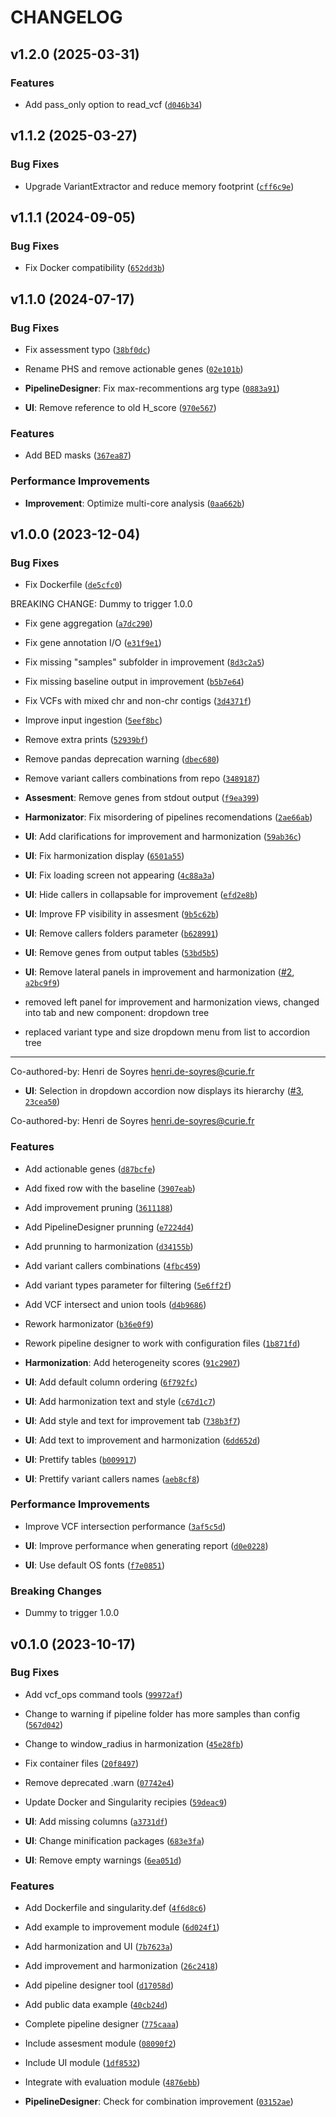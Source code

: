 # CHANGELOG


## v1.2.0 (2025-03-31)

### Features

- Add pass_only option to read_vcf
  ([`d046b34`](https://github.com/EUCANCan/oncoliner/commit/d046b347fd985fdc5fc05219bc79d2f982bde6cb))


## v1.1.2 (2025-03-27)

### Bug Fixes

- Upgrade VariantExtractor and reduce memory footprint
  ([`cff6c9e`](https://github.com/EUCANCan/oncoliner/commit/cff6c9e2993e74a96e39b06096e667046692bccd))


## v1.1.1 (2024-09-05)

### Bug Fixes

- Fix Docker compatibility
  ([`652dd3b`](https://github.com/EUCANCan/oncoliner/commit/652dd3bee0bfe759e6a8b0c828ad0e85788980f9))


## v1.1.0 (2024-07-17)

### Bug Fixes

- Fix assessment typo
  ([`38bf0dc`](https://github.com/EUCANCan/oncoliner/commit/38bf0dc14712c6437ef16738de294c37cdb52fb5))

- Rename PHS and remove actionable genes
  ([`02e101b`](https://github.com/EUCANCan/oncoliner/commit/02e101b175b37240ca6f9e0644d6b854bb9ebb4f))

- **PipelineDesigner**: Fix max-recommentions arg type
  ([`0883a91`](https://github.com/EUCANCan/oncoliner/commit/0883a91dc8bb68d2d11dc0c3bcbe280e619a2a4b))

- **UI**: Remove reference to old H_score
  ([`970e567`](https://github.com/EUCANCan/oncoliner/commit/970e5670a03c0de700c79ca2556e41d2e0b6f6c4))

### Features

- Add BED masks
  ([`367ea87`](https://github.com/EUCANCan/oncoliner/commit/367ea873c31e69bf5a763d45e8f2dc4c7d683db6))

### Performance Improvements

- **Improvement**: Optimize multi-core analysis
  ([`0aa662b`](https://github.com/EUCANCan/oncoliner/commit/0aa662b170577a321901cfc2f61e05d5da8503b6))


## v1.0.0 (2023-12-04)

### Bug Fixes

- Fix Dockerfile
  ([`de5cfc0`](https://github.com/EUCANCan/oncoliner/commit/de5cfc0c9cb30dbd8651464584b593811d93464c))

BREAKING CHANGE: Dummy to trigger 1.0.0

- Fix gene aggregation
  ([`a7dc290`](https://github.com/EUCANCan/oncoliner/commit/a7dc290cdb1d4fad0e125f75620892f138d67a2d))

- Fix gene annotation I/O
  ([`e31f9e1`](https://github.com/EUCANCan/oncoliner/commit/e31f9e15f74f686b6aeeca100487bc1e50459c52))

- Fix missing "samples" subfolder in improvement
  ([`8d3c2a5`](https://github.com/EUCANCan/oncoliner/commit/8d3c2a546763003ab20de3ff0d90b6b78e09d55b))

- Fix missing baseline output in improvement
  ([`b5b7e64`](https://github.com/EUCANCan/oncoliner/commit/b5b7e649ef3434755330d5bbc54f7ba7b854f036))

- Fix VCFs with mixed chr and non-chr contigs
  ([`3d4371f`](https://github.com/EUCANCan/oncoliner/commit/3d4371f440134eac96cc917a3885267b622cc352))

- Improve input ingestion
  ([`5eef8bc`](https://github.com/EUCANCan/oncoliner/commit/5eef8bcf7ca777a149fb90e0fa36957b82ca7ef5))

- Remove extra prints
  ([`52939bf`](https://github.com/EUCANCan/oncoliner/commit/52939bfb73664859a94ee27783b2ce99bbdbe5a4))

- Remove pandas deprecation warning
  ([`dbec680`](https://github.com/EUCANCan/oncoliner/commit/dbec6808cc27a30341e142439300c3c9bae8a22c))

- Remove variant callers combinations from repo
  ([`3489187`](https://github.com/EUCANCan/oncoliner/commit/34891873b4ec75df171745e63c8f5812f699918f))

- **Assesment**: Remove genes from stdout output
  ([`f9ea399`](https://github.com/EUCANCan/oncoliner/commit/f9ea399aaaf57e41ce7e0abfe95adc28847317bd))

- **Harmonizator**: Fix misordering of pipelines recomendations
  ([`2ae66ab`](https://github.com/EUCANCan/oncoliner/commit/2ae66abb9923c07044f10006ffcf280c04709d35))

- **UI**: Add clarifications for improvement and harmonization
  ([`59ab36c`](https://github.com/EUCANCan/oncoliner/commit/59ab36c75b51da2a8b350dbfffe458c0ef42c698))

- **UI**: Fix harmonization display
  ([`6501a55`](https://github.com/EUCANCan/oncoliner/commit/6501a5573e9f5f7abe5b4a80c966f93f16d86023))

- **UI**: Fix loading screen not appearing
  ([`4c88a3a`](https://github.com/EUCANCan/oncoliner/commit/4c88a3ad5250a2fdda6e9e35abbd0d3191575cf6))

- **UI**: Hide callers in collapsable for improvement
  ([`efd2e8b`](https://github.com/EUCANCan/oncoliner/commit/efd2e8be0834ae2267e0b0dad80340cd22871114))

- **UI**: Improve FP visibility in assesment
  ([`9b5c62b`](https://github.com/EUCANCan/oncoliner/commit/9b5c62ba9a1695330617b5a9e827551a74caf244))

- **UI**: Remove callers folders parameter
  ([`b628991`](https://github.com/EUCANCan/oncoliner/commit/b628991147ab3e379fa29ac5914a0df0822bbaf9))

- **UI**: Remove genes from output tables
  ([`53bd5b5`](https://github.com/EUCANCan/oncoliner/commit/53bd5b5e8629b846d7acc3f85050c8c4382ce648))

- **UI**: Remove lateral panels in improvement and harmonization
  ([#2](https://github.com/EUCANCan/oncoliner/pull/2),
  [`a2bc9f9`](https://github.com/EUCANCan/oncoliner/commit/a2bc9f9afe454ce1074f62f6cdf935d7c158bc74))

* removed left panel for improvement and harmonization views, changed into tab and new component:
  dropdown tree

* replaced variant type and size dropdown menu from list to accordion tree

---------

Co-authored-by: Henri de Soyres <henri.de-soyres@curie.fr>

- **UI**: Selection in dropdown accordion now displays its hierarchy
  ([#3](https://github.com/EUCANCan/oncoliner/pull/3),
  [`23cea50`](https://github.com/EUCANCan/oncoliner/commit/23cea5053d4ba4678e383baee27988b90edeca6e))

Co-authored-by: Henri de Soyres <henri.de-soyres@curie.fr>

### Features

- Add actionable genes
  ([`d87bcfe`](https://github.com/EUCANCan/oncoliner/commit/d87bcfed8664c6687193e19949d8588e9d1987ff))

- Add fixed row with the baseline
  ([`3907eab`](https://github.com/EUCANCan/oncoliner/commit/3907eabed350d85ce2f30e8d30267f93b61af02e))

- Add improvement pruning
  ([`3611188`](https://github.com/EUCANCan/oncoliner/commit/3611188a951324031603ce4ad9b0e971f75af598))

- Add PipelineDesigner prunning
  ([`e7224d4`](https://github.com/EUCANCan/oncoliner/commit/e7224d4cc659f1c9d5a68959c8a88a439a487ff8))

- Add prunning to harmonization
  ([`d34155b`](https://github.com/EUCANCan/oncoliner/commit/d34155ba55bb1951a0399c5fc38346035dd6333b))

- Add variant callers combinations
  ([`4fbc459`](https://github.com/EUCANCan/oncoliner/commit/4fbc4595b2de0390fc9600db6d162a29c74469e2))

- Add variant types parameter for filtering
  ([`5e6ff2f`](https://github.com/EUCANCan/oncoliner/commit/5e6ff2f28791f8e4452eead8f0c49a5cf6397a29))

- Add VCF intersect and union tools
  ([`d4b9686`](https://github.com/EUCANCan/oncoliner/commit/d4b9686e5873443765acab9fff2448f10d28d95e))

- Rework harmonizator
  ([`b36e0f9`](https://github.com/EUCANCan/oncoliner/commit/b36e0f914454c9dd9d833f6dc26847b86baee253))

- Rework pipeline designer to work with configuration files
  ([`1b871fd`](https://github.com/EUCANCan/oncoliner/commit/1b871fda092e51aba6b4ba25f7ea795f77aae485))

- **Harmonization**: Add heterogeneity scores
  ([`91c2907`](https://github.com/EUCANCan/oncoliner/commit/91c29074f3af436133b25ed45fed4c0e962facde))

- **UI**: Add default column ordering
  ([`6f792fc`](https://github.com/EUCANCan/oncoliner/commit/6f792fcf399af30013dc0b45e33dde87e88083cf))

- **UI**: Add harmonization text and style
  ([`c67d1c7`](https://github.com/EUCANCan/oncoliner/commit/c67d1c76647795baf1696d8b8731678b6e8eb326))

- **UI**: Add style and text for improvement tab
  ([`738b3f7`](https://github.com/EUCANCan/oncoliner/commit/738b3f7a1499083cff1549b8ebf8cc9321a07e51))

- **UI**: Add text to improvement and harmonization
  ([`6dd652d`](https://github.com/EUCANCan/oncoliner/commit/6dd652dae15194327f474cc30eab724f16d6c6e7))

- **UI**: Prettify tables
  ([`b009917`](https://github.com/EUCANCan/oncoliner/commit/b009917c5683b94a1531ee9090afce9a60c8e9c6))

- **UI**: Prettify variant callers names
  ([`aeb8cf8`](https://github.com/EUCANCan/oncoliner/commit/aeb8cf8e7c840620c36d235fdff1e848af744e45))

### Performance Improvements

- Improve VCF intersection performance
  ([`3af5c5d`](https://github.com/EUCANCan/oncoliner/commit/3af5c5d0932933b00030bcd18ec3d6892c384d68))

- **UI**: Improve performance when generating report
  ([`d0e0228`](https://github.com/EUCANCan/oncoliner/commit/d0e0228e5fc6b779f4966cf2ee2e78aca5088692))

- **UI**: Use default OS fonts
  ([`f7e0851`](https://github.com/EUCANCan/oncoliner/commit/f7e0851b132e204ec076fc93110fbd81fdfac3ff))

### Breaking Changes

- Dummy to trigger 1.0.0


## v0.1.0 (2023-10-17)

### Bug Fixes

- Add vcf_ops command tools
  ([`99972af`](https://github.com/EUCANCan/oncoliner/commit/99972af37b1aad83d5cfede479425c01f184a2f9))

- Change to warning if pipeline folder has more samples than config
  ([`567d042`](https://github.com/EUCANCan/oncoliner/commit/567d042eb7006185b5ec59e177d06c09fffb5512))

- Change to window_radius in harmonization
  ([`45e28fb`](https://github.com/EUCANCan/oncoliner/commit/45e28fb6276d0e367d2e26be07e5936aa0e03ba0))

- Fix container files
  ([`20f8497`](https://github.com/EUCANCan/oncoliner/commit/20f84975edaef73c508a2d1a726dab8e22211034))

- Remove deprecated .warn
  ([`07742e4`](https://github.com/EUCANCan/oncoliner/commit/07742e4c7af8385cf6dee39b9742d874c7c466bc))

- Update Docker and Singularity recipies
  ([`59deac9`](https://github.com/EUCANCan/oncoliner/commit/59deac9790c46fd213e5a36a15477dfb8278da4c))

- **UI**: Add missing columns
  ([`a3731df`](https://github.com/EUCANCan/oncoliner/commit/a3731df9206015e98366dc11898c47e9da41913d))

- **UI**: Change minification packages
  ([`683e3fa`](https://github.com/EUCANCan/oncoliner/commit/683e3fa97fa12d546d116109563f5fc1770fd6db))

- **UI**: Remove empty warnings
  ([`6ea051d`](https://github.com/EUCANCan/oncoliner/commit/6ea051d7f720d4527c67a478c255f93b2a90b0e4))

### Features

- Add Dockerfile and singularity.def
  ([`4f6d8c6`](https://github.com/EUCANCan/oncoliner/commit/4f6d8c66e96fbd2455b898fcbd5255395f0bf55d))

- Add example to improvement module
  ([`6d024f1`](https://github.com/EUCANCan/oncoliner/commit/6d024f1fe97d0028f06a02fb560d764baffc270f))

- Add harmonization and UI
  ([`7b7623a`](https://github.com/EUCANCan/oncoliner/commit/7b7623a2ea033a484d2519fbd8e4537cd80b4dfb))

- Add improvement and harmonization
  ([`26c2418`](https://github.com/EUCANCan/oncoliner/commit/26c2418d338ce7df98a126ca3ff8e205390afe29))

- Add pipeline designer tool
  ([`d17058d`](https://github.com/EUCANCan/oncoliner/commit/d17058d3319f21bc4a7d5eab9b39f87ee4d09ccc))

- Add public data example
  ([`40cb24d`](https://github.com/EUCANCan/oncoliner/commit/40cb24db518059a0c5b52e7031f99accd9feef38))

- Complete pipeline designer
  ([`775caaa`](https://github.com/EUCANCan/oncoliner/commit/775caaae46150e23e0b24906b835688fbae1eafd))

- Include assesment module
  ([`08090f2`](https://github.com/EUCANCan/oncoliner/commit/08090f2967f8ddd79b890225c6893442d53d315a))

- Include UI module
  ([`1df8532`](https://github.com/EUCANCan/oncoliner/commit/1df8532fec303b97575d7c2186a2032fbb57377e))

- Integrate with evaluation module
  ([`4876ebb`](https://github.com/EUCANCan/oncoliner/commit/4876ebb018481ea00f735bfb320513d43c7dd0a5))

- **PipelineDesigner**: Check for combination improvement
  ([`03152ae`](https://github.com/EUCANCan/oncoliner/commit/03152ae2522a7930b9407c512c6f2b37708c29cd))
